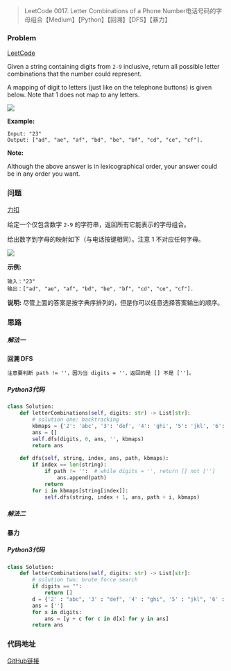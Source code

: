 > LeetCode 0017. Letter Combinations of a Phone Number电话号码的字母组合【Medium】【Python】【回溯】【DFS】【暴力】

### Problem

[LeetCode](https://leetcode.com/problems/letter-combinations-of-a-phone-number/)

Given a string containing digits from `2-9` inclusive, return all possible letter combinations that the number could represent.

A mapping of digit to letters (just like on the telephone buttons) is given below. Note that 1 does not map to any letters.

![](https://cdn.jsdelivr.net/gh/Wonz5130/My-Private-ImgHost/img/200px-Telephone-keypad2.svg.png)

**Example:**

```
Input: "23"
Output: ["ad", "ae", "af", "bd", "be", "bf", "cd", "ce", "cf"].
```

**Note:**

Although the above answer is in lexicographical order, your answer could be in any order you want.

### 问题

[力扣](https://leetcode-cn.com/problems/letter-combinations-of-a-phone-number/submissions/)

给定一个仅包含数字 `2-9` 的字符串，返回所有它能表示的字母组合。

给出数字到字母的映射如下（与电话按键相同）。注意 1 不对应任何字母。

![](https://cdn.jsdelivr.net/gh/Wonz5130/My-Private-ImgHost/img/200px-Telephone-keypad2.svg.png)

**示例:**

```
输入："23"
输出：["ad", "ae", "af", "bd", "be", "bf", "cd", "ce", "cf"].
```

**说明:**
尽管上面的答案是按字典序排列的，但是你可以任意选择答案输出的顺序。

### 思路

##### 解法一

**回溯 DFS**

```
注意要判断 path != ''，因为当 digits = ''，返回的是 [] 不是 ['']。
```

##### Python3代码

```python
class Solution:
    def letterCombinations(self, digits: str) -> List[str]:
        # solution one: backtracking
        kbmaps = {'2': 'abc', '3': 'def', '4': 'ghi', '5': 'jkl', '6': 'mno', '7': 'pqrs', '8': 'tuv', '9': 'wxyz'}
        ans = []
        self.dfs(digits, 0, ans, '', kbmaps)
        return ans
    
    def dfs(self, string, index, ans, path, kbmaps):
        if index == len(string):
            if path != '':  # while digits = '', return [] not ['']
                ans.append(path)
            return
        for i in kbmaps[string[index]]:
            self.dfs(string, index + 1, ans, path + i, kbmaps)
```

##### 解法二

**暴力**

##### Python3代码

```python
class Solution:
    def letterCombinations(self, digits: str) -> List[str]:
        # solution two: brute force search
        if digits == "":
            return []
        d = {'2' : "abc", '3' : "def", '4' : "ghi", '5' : "jkl", '6' : "mno", '7' : "pqrs", '8' : "tuv", '9' : "wxyz"}
        ans = ['']
        for x in digits:
            ans = [y + c for c in d[x] for y in ans]
        return ans
```

### 代码地址

[GitHub链接](https://github.com/Wonz5130/LeetCode-Solutions/blob/master/solutions/0017-Letter-Combinations-of-a-Phone-Number/0017.py)